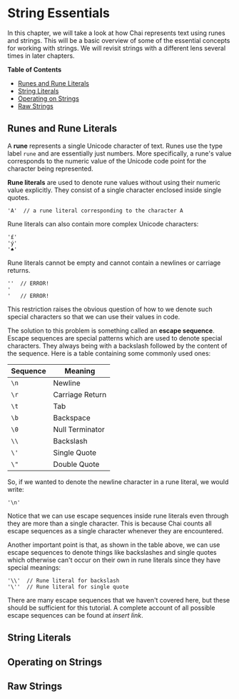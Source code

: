 # String Essentials

In this chapter, we will take a look at how Chai represents text using runes and
strings.  This will be a basic overview of some of the essential concepts for
working with strings.  We will revisit strings with a different lens several
times in later chapters.

**Table of Contents**

- [Runes and Rune Literals](#runes)
- [String Literals](#string-lits)
- [Operating on Strings](#string-ops)
- [Raw Strings](#raw-strings)

## <a name="runes"/> Runes and Rune Literals

A **rune** represents a single Unicode character of text.  Runes use the type
label `rune` and are essentially just numbers.  More specifically, a rune's
value corresponds to the numeric value of the Unicode code point for the
character being represented.

**Rune literals** are used to denote rune values without using their numeric
value explicitly.  They consist of a single character enclosed inside single
quotes.

    'A'  // a rune literal corresponding to the character A

Rune literals can also contain more complex Unicode characters:

    '£'
    'ý'
    '♠'

Rune literals cannot be empty and cannot contain a newlines or carriage returns. 

    ''  // ERROR!
    '
    '   // ERROR!

This restriction raises the obvious question of how to we denote such special
characters so that we can use their values in code.  

The solution to this problem is something called an **escape sequence**. Escape
sequences are special patterns which are used to denote special characters. They
always being with a backslash followed by the content of the sequence.  Here is
a table containing some commonly used ones:

| Sequence | Meaning |
| -------- | ------- |
| `\n` | Newline |
| `\r` | Carriage Return |
| `\t` | Tab |
| `\b` | Backspace |
| `\0` | Null Terminator |
| `\\` | Backslash |
| `\'` | Single Quote |
| `\"` | Double Quote

So, if we wanted to denote the newline character in a rune literal, we would
write:

    '\n'

Notice that we can use escape sequences inside rune literals even through they
are more than a single character.  This is because Chai counts all escape
sequences as a single character whenever they are encountered.

Another important point is that, as shown in the table above, we can use escape
sequences to denote things like backslashes and single quotes which otherwise can't
occur on their own in rune literals since they have special meanings:

    '\\'  // Rune literal for backslash
    '\''  // Rune literal for single quote

There are many escape sequences that we haven't covered here, but these should
be sufficient for this tutorial.  A complete account of all possible escape
sequences can be found at *insert link*.

## <a name="string-lits"/> String Literals

## <a name="string-ops"/> Operating on Strings

## <a name="raw-strings"/> Raw Strings